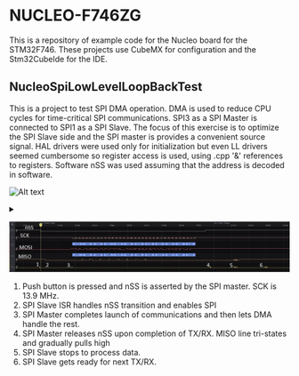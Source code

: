 # NUCLEO-F746ZG
This is a repository of example code for the Nucleo board for the STM32F746.
These projects use CubeMX for configuration and the Stm32CubeIde for the IDE.

## NucleoSpiLowLevelLoopBackTest 
This is a project to test SPI DMA operation. DMA is used to reduce CPU cycles for time-critical SPI communications.
SPI3 as a SPI Master is connected to SPI1 as a SPI Slave.
The focus of this exercise is to optimize the SPI Slave side and the SPI master is provides a convenient source signal. 
HAL drivers were used only for initialization but even LL drivers seemed cumbersome so register access is used, using .cpp '&' references to registers.
Software nSS was used assuming that the address is decoded in software.

![Alt text](https://g.gravizo.com/source/custom_mark10?https%3A%2F%2Fraw.githubusercontent.com%2Fjimfred%2FNUCLEO-F746ZG%2Fmaster%2FREADME.md)
<details> 
<summary></summary>
custom_mark10
  digraph G {
    size ="4,4";
    SpiM [shape=box, label="SPI3, Master"];
    SpiS [shape=box, label="SPI1, Slave"];
    SpiM -- SpiS [label="Software-controlled nSS, SCK, MOSI, MISO"];
  }
custom_mark10
</details>

![WaveformImage](SpiLoopBack.JPG)
1. Push button is pressed and nSS is asserted by the SPI master. SCK is 13.9 MHz.
2. SPI Slave ISR handles nSS transition and enables SPI
3. SPI Master completes launch of communications and then lets DMA handle the rest.
4. SPI Master releases nSS upon completion of TX/RX. MISO line tri-states and gradually pulls high
5. SPI Slave stops to process data.
6. SPI Slave gets ready for next TX/RX.

